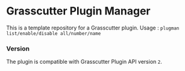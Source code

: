 # Grasscutter Plugin Manager
This is a template repository for a Grasscutter plugin.
Usage : `plugman list/enable/disable all/number/name`
### Version
The plugin is compatible with Grasscutter Plugin API version `2`.